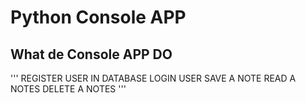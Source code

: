 #   Python Console APP

## What de Console APP DO
'''
    REGISTER USER IN DATABASE 
    LOGIN USER 
    SAVE A NOTE
    READ A NOTES
    DELETE A NOTES
'''